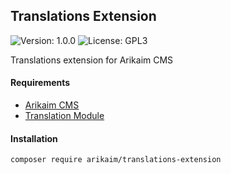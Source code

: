 ## Translations Extension
![Version: 1.0.0](https://img.shields.io/github/release/arikaim/translations-extension.svg)
![License: GPL3](https://img.shields.io/badge/License-GPLv3-blue.svg)

Translations extension for Arikaim CMS

#### Requirements 
  * [Arikaim CMS](https://github.com/arikaim/arikaim)
  * [Translation Module](https://github.com/arikaim/translate-module.git)
  

#### Installation

```sh
composer require arikaim/translations-extension
```
